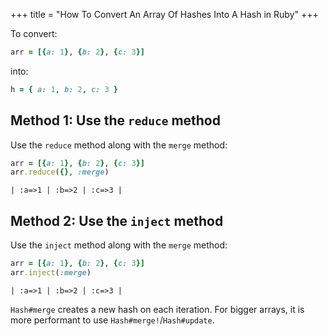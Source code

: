 +++
title = "How To Convert An Array Of Hashes Into A Hash in Ruby"
+++

To convert:

```ruby
arr = [{a: 1}, {b: 2}, {c: 3}]
```

into:

```ruby
h = { a: 1, b: 2, c: 3 }
```

## Method 1: Use the `reduce` method

Use the `reduce` method along with the `merge` method:

```ruby
arr = [{a: 1}, {b: 2}, {c: 3}]
arr.reduce({}, :merge)
```

```
| :a=>1 | :b=>2 | :c=>3 |
```

## Method 2: Use the `inject` method

Use the `inject` method along with the `merge` method:

```ruby
arr = [{a: 1}, {b: 2}, {c: 3}]
arr.inject(:merge)
```

```
| :a=>1 | :b=>2 | :c=>3 |
```

`Hash#merge` creates a new hash on each iteration. For bigger arrays, it is more
performant to use `Hash#merge!`/`Hash#update`.
